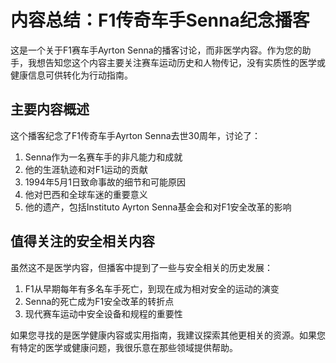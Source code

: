 # 内容总结：F1传奇车手Senna纪念播客

这是一个关于F1赛车手Ayrton Senna的播客讨论，而非医学内容。作为您的助手，我想告知您这个内容主要关注赛车运动历史和人物传记，没有实质性的医学或健康信息可供转化为行动指南。

## 主要内容概述

这个播客纪念了F1传奇车手Ayrton Senna去世30周年，讨论了：

1. Senna作为一名赛车手的非凡能力和成就
2. 他的生涯轨迹和对F1运动的贡献
3. 1994年5月1日致命事故的细节和可能原因
4. 他对巴西和全球车迷的重要意义
5. 他的遗产，包括Instituto Ayrton Senna基金会和对F1安全改革的影响

## 值得关注的安全相关内容

虽然这不是医学内容，但播客中提到了一些与安全相关的历史发展：

1. F1从早期每年有多名车手死亡，到现在成为相对安全的运动的演变
2. Senna的死亡成为F1安全改革的转折点
3. 现代赛车运动中安全设备和规程的重要性

如果您寻找的是医学健康内容或实用指南，我建议探索其他更相关的资源。如果您有特定的医学或健康问题，我很乐意在那些领域提供帮助。